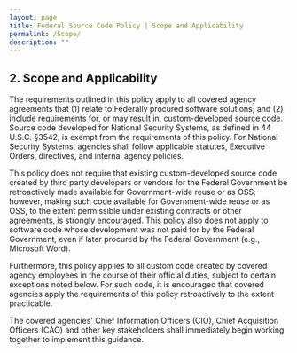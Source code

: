 ```yaml
---
layout: page
title: Federal Source Code Policy | Scope and Applicability
permalink: /Scope/
description: ""
---
```


## 2. Scope and Applicability

The requirements outlined in this policy apply to all covered agency agreements that (1) relate to Federally procured software solutions; and (2) include requirements for, or may result in, custom-developed source code. Source code developed for National Security Systems, as defined in 44 U.S.C. §3542, is exempt from the requirements of this policy. For National Security Systems, agencies shall follow applicable statutes, Executive Orders, directives, and internal agency policies.

This policy does not require that existing custom-developed source code created by third party developers or vendors for the Federal Government be retroactively made available for Government-wide reuse or as OSS; however, making such code available for Government-wide reuse or as OSS, to the extent permissible under existing contracts or other agreements, is strongly encouraged. This policy also does not apply to software code whose development was not paid for by the Federal Government, even if later procured by the Federal Government (e.g., Microsoft Word).

Furthermore, this policy applies to all custom code created by covered agency employees in the course of their official duties, subject to certain exceptions noted below. For such code, it is encouraged that covered agencies apply the requirements of this policy retroactively to the extent practicable.

The covered agencies' Chief Information Officers (CIO), Chief Acquisition Officers (CAO) and other key stakeholders shall immediately begin working together to implement this guidance.
